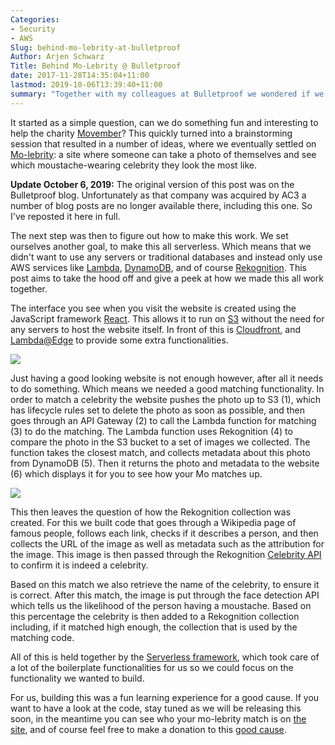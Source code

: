 ```yaml
---
Categories:
- Security
- AWS
Slug: behind-mo-lebrity-at-bulletproof
Author: Arjen Schwarz
Title: Behind Mo-Lebrity @ Bulletproof
date: 2017-11-28T14:35:04+11:00
lastmod: 2019-10-06T13:39:40+11:00
summary: "Together with my colleagues at Bulletproof we wondered if we could do something fun and interesting to help the charity Movember. This quickly turned into a brainstorming session that resulted in a number of ideas, where we eventually settled on Mo-lebrity: a site where someone can take a photo of themselves and see which moustache-wearing celebrity they look the most like."
---
```


It started as a simple question, can we do something fun and interesting to help the charity [Movember](https://movember.com/)? This quickly turned into a brainstorming session that resulted in a number of ideas, where we eventually settled on [Mo-lebrity](https://www.molebrity.io/): a site where someone can take a photo of themselves and see which moustache-wearing celebrity they look the most like.

<div class='ignoreme-update'>
<strong>Update October 6, 2019:</strong> The original version of this post was on the Bulletproof blog. Unfortunately as that company was acquired by AC3 a number of blog posts are no longer available there, including this one. So I've reposted it here in full.
</div>

The next step was then to figure out how to make this work. We set ourselves another goal, to make this all serverless. Which means that we didn't want to use any servers or traditional databases and instead only use AWS services like [Lambda](https://aws.amazon.com/lambda), [DynamoDB](https://aws.amazon.com/dynamodb), and of course [Rekognition](https://aws.amazon.com/rekognition). This post aims to take the hood off and give a peek at how we made this all work together.

The interface you see when you visit the website is created using the JavaScript framework [React](https://reactjs.org/). This allows it to run on [S3](https://aws.amazon.com/s3) without the need for any servers to host the website itself. In front of this is [Cloudfront](https://aws.amazon.com/cloudfront), and [Lambda@Edge](http://docs.aws.amazon.com/lambda/latest/dg/lambda-edge.html) to provide some extra functionalities.

![](/2017/11/behind-mo-lebrity-at-bulletproof/Mo-lebrity-site.png)

Just having a good looking website is not enough however, after all it needs to do something. Which means we needed a good matching functionality. In order to match a celebrity the website pushes the photo up to S3 (1), which has lifecycle rules set to delete the photo as soon as possible, and then goes through an API Gateway (2) to call the Lambda function for matching (3) to do the matching. The Lambda function uses Rekognition (4) to compare the photo in the S3 bucket to a set of images we collected. The function takes the closest match, and collects metadata about this photo from DynamoDB (5). Then it returns the photo and metadata to the website (6) which displays it for you to see how your Mo matches up.

![](/2017/11/behind-mo-lebrity-at-bulletproof/Mo-lebrity-matching.png)

This then leaves the question of how the Rekognition collection was created. For this we built code that goes through a Wikipedia page of famous people, follows each link, checks if it describes a person, and then collects the URL of the image as well as metadata such as the attribution for the image. This image is then passed through the Rekognition [Celebrity API](http://docs.aws.amazon.com/rekognition/latest/dg/celebrity-recognition.html) to confirm it is indeed a celebrity.

Based on this match we also retrieve the name of the celebrity, to ensure it is correct. After this match, the image is put through the face detection API which tells us the likelihood of the person having a moustache. Based on this percentage the celebrity is then added to a Rekognition collection including, if it matched high enough, the collection that is used by the matching code.

All of this is held together by the [Serverless framework](https://serverless.com/), which took care of a lot of the boilerplate functionalities for us so we could focus on the functionality we wanted to build.

For us, building this was a fun learning experience for a good cause. If you want to have a look at the code, stay tuned as we will be releasing this soon, in the meantime you can see who your mo-lebrity match is on [the site](https://www.molebrity.io/), and of course feel free to make a donation to this [good cause](https://moteam.co/bulletproof).
